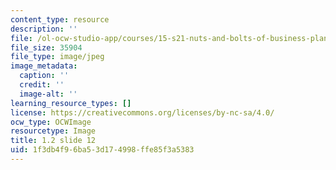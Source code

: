 ```yaml
---
content_type: resource
description: ''
file: /ol-ocw-studio-app/courses/15-s21-nuts-and-bolts-of-business-plans-january-iap-2014/1f3db4f96ba53d174998ffe85f3a5383_1.2_slide_12.jpg
file_size: 35904
file_type: image/jpeg
image_metadata:
  caption: ''
  credit: ''
  image-alt: ''
learning_resource_types: []
license: https://creativecommons.org/licenses/by-nc-sa/4.0/
ocw_type: OCWImage
resourcetype: Image
title: 1.2 slide 12
uid: 1f3db4f9-6ba5-3d17-4998-ffe85f3a5383
---
```

